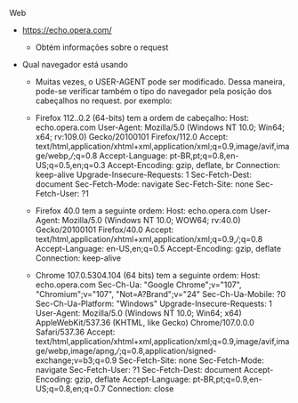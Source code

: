 Web

- https://echo.opera.com/
	- Obtém informações sobre o request

- Qual navegador está usando
	- Muitas vezes, o USER-AGENT pode ser modificado. Dessa maneira, pode-se verificar também o tipo do navegador pela posição dos cabeçalhos no request.
por exemplo:
	- Firefox 112..0.2 (64-bits) tem a ordem de cabeçalho:
Host:	echo.opera.com
User-Agent:	Mozilla/5.0 (Windows NT 10.0; Win64; x64; rv:109.0) Gecko/20100101 Firefox/112.0
Accept:	text/html,application/xhtml+xml,application/xml;q=0.9,image/avif,image/webp,*/*;q=0.8
Accept-Language:	pt-BR,pt;q=0.8,en-US;q=0.5,en;q=0.3
Accept-Encoding:	gzip, deflate, br
Connection:	keep-alive
Upgrade-Insecure-Requests:	1
Sec-Fetch-Dest:	document
Sec-Fetch-Mode:	navigate
Sec-Fetch-Site:	none
Sec-Fetch-User:	?1

	- Firefox 40.0 tem a seguinte ordem:
Host:	echo.opera.com
User-Agent:	Mozilla/5.0 (Windows NT 10.0; WOW64; rv:40.0) Gecko/20100101 Firefox/40.0
Accept:	text/html,application/xhtml+xml,application/xml;q=0.9,*/*;q=0.8
Accept-Language:	en-US,en;q=0.5
Accept-Encoding:	gzip, deflate
Connection:	keep-alive

	- Chrome 107.0.5304.104 (64 bits) tem a seguinte ordem:
Host:	echo.opera.com
Sec-Ch-Ua:	"Google Chrome";v="107", "Chromium";v="107", "Not=A?Brand";v="24"
Sec-Ch-Ua-Mobile:	?0
Sec-Ch-Ua-Platform:	"Windows"
Upgrade-Insecure-Requests:	1
User-Agent:	Mozilla/5.0 (Windows NT 10.0; Win64; x64) AppleWebKit/537.36 (KHTML, like Gecko) Chrome/107.0.0.0 Safari/537.36
Accept:	text/html,application/xhtml+xml,application/xml;q=0.9,image/avif,image/webp,image/apng,*/*;q=0.8,application/signed-exchange;v=b3;q=0.9
Sec-Fetch-Site:	none
Sec-Fetch-Mode:	navigate
Sec-Fetch-User:	?1
Sec-Fetch-Dest:	document
Accept-Encoding:	gzip, deflate
Accept-Language:	pt-BR,pt;q=0.9,en-US;q=0.8,en;q=0.7
Connection:	close
